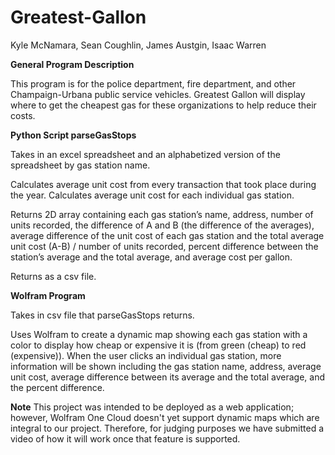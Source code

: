 # Greatest-Gallon
Kyle McNamara, Sean Coughlin, James Austgin, Isaac Warren


**General Program Description**

This program is for the police department, fire department, and other Champaign-Urbana public service vehicles. 
Greatest Gallon will display where to get the cheapest gas for these organizations to help reduce their costs.

**Python Script parseGasStops**

Takes in an excel spreadsheet and an alphabetized version of the spreadsheet by gas station name.

Calculates average unit cost from every transaction that took place during the year. Calculates average unit cost for each individual gas station.

Returns 2D array containing each gas station’s name, address, number of units recorded, the difference of A and B (the difference of the averages),
average difference of the unit cost of each gas station and the total average unit cost (A-B) / number of units recorded, percent difference between the station’s average and the total average, and average cost per gallon.

Returns as a csv file.

**Wolfram Program**

Takes in csv file that parseGasStops returns.

Uses Wolfram to create a dynamic map showing each gas station with a color to display how cheap or expensive it is (from green (cheap) to red (expensive)). 
When the user clicks an individual gas station, more information will be shown including the gas station name, address, average unit cost, average difference between its average and the total average, and the percent difference.

**Note**
This project was intended to be deployed as a web application; however, Wolfram One Cloud doesn't yet support dynamic maps which are integral to our project. Therefore, for judging purposes we have submitted a video of how it will work once that feature is supported.
